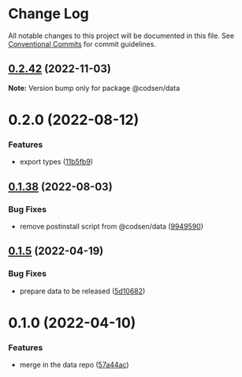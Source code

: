 # Change Log

All notable changes to this project will be documented in this file.
See [Conventional Commits](https://conventionalcommits.org) for commit guidelines.

## [0.2.42](https://github.com/codsen/codsen/compare/@codsen/data@0.2.41...@codsen/data@0.2.42) (2022-11-03)

**Note:** Version bump only for package @codsen/data

# 0.2.0 (2022-08-12)

### Features

- export types ([11b5fb9](https://github.com/codsen/codsen/commit/11b5fb936ce20e0a77c3a09806773e1cd7695c50))

## [0.1.38](https://github.com/codsen/codsen/compare/@codsen/data@0.1.37...@codsen/data@0.1.38) (2022-08-03)

### Bug Fixes

- remove postinstall script from @codsen/data ([9949590](https://github.com/codsen/codsen/commit/9949590e8340aa56d1dc53eea6ed0f17dee9471a))

## [0.1.5](https://github.com/codsen/codsen/compare/@codsen/data@0.1.4...@codsen/data@0.1.5) (2022-04-19)

### Bug Fixes

- prepare data to be released ([5d10682](https://github.com/codsen/codsen/commit/5d10682e98c9ee2886d94aef07a2bf49c25cc88c))

# 0.1.0 (2022-04-10)

### Features

- merge in the data repo ([57a44ac](https://github.com/codsen/codsen/commit/57a44ac66032ff716529472d68f6522db4a59273))
